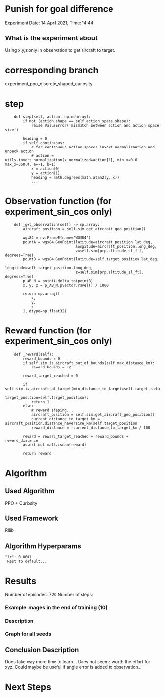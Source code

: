 # Punish for goal difference
Experiment Date: 14 April 2021, Time: 14:44
## What is the experiment about
Using x,y,z only in observation to get aircraft to target. 

# corresponding branch
experiment_ppo_discrete_shaped_curiosity

# step
```
    def step(self, action: np.ndarray):
        if not (action.shape == self.action_space.shape):
            raise ValueError('mismatch between action and action space size')

        heading = 0
        if self.continuous:
            # for continuous action space: invert normalizaation and unpack action
            # action = utils.invert_normalization(x_normalized=action[0], min_x=0.0, max_x=360.0, a=-1, b=1)
            x = action[0]
            y = action[1]
            heading = math.degrees(math.atan2(y, x))
            ...
```

# Observation function (for experiment_sin_cos only)
```
    def _get_observation(self) -> np.array:
        aircraft_position = self.sim.get_aircraft_geo_position()

        wgs84 = nv.FrameE(name='WGS84')
        pointA = wgs84.GeoPoint(latitude=aircraft_position.lat_deg,
                                longitude=aircraft_position.long_deg,
                                z=self.sim[prp.altitude_sl_ft], degrees=True)
        pointB = wgs84.GeoPoint(latitude=self.target_position.lat_deg,
                                longitude=self.target_position.long_deg,
                                z=self.sim[prp.altitude_sl_ft], degrees=True)
        p_AB_N = pointA.delta_to(pointB)
        x, y, z = p_AB_N.pvector.ravel() / 1000

        return np.array([
            x,
            y,
            z
        ], dtype=np.float32)
```

# Reward function (for experiment_sin_cos only)
```
    def _reward(self):
        reward_bounds = 0
        if self.sim.is_aircraft_out_of_bounds(self.max_distance_km):
            reward_bounds = -2

        reward_target_reached = 0

        if self.sim.is_aircraft_at_target(min_distance_to_target=self.target_radius_km,
                                          target_position=self.target_position):
            return 1
        else:
            # reward shaping...
            aircraft_position = self.sim.get_aircraft_geo_position()
            current_distance_to_target_km = aircraft_position.distance_haversine_km(self.target_position)
            reward_distance = -current_distance_to_target_km / 100

        reward = reward_target_reached + reward_bounds + reward_distance
        assert not math.isnan(reward)

        return reward
```

# Algorithm
## Used Algorithm
PPO + Curiosity 
## Used Framework
Rllib
## Algorithm Hyperparams
```
"lr": 0.0001
 Rest to default...
```

# Results
Number of episodes: 720
Number of steps:


### Example images in the end of training (10)

### Description

### Graph for all seeds

## Conclusion Description
Does take way more time to learn... Does not seems worth the effort for xyz.
Could maybe be useful if angle error is added to observation...

# Next Steps
